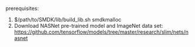 prerequisites:
1. $/path/to/SMDK/lib/build_lib.sh smdkmalloc
2. Download NASNet pre-trained model and ImageNet data set: https://github.com/tensorflow/models/tree/master/research/slim/nets/nasnet

